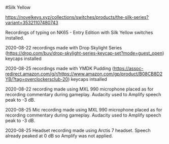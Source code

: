 #Silk Yellow

https://novelkeys.xyz/collections/switches/products/the-silk-series?variant=35321107480743

Recordings of typing on NK65 - Entry Edition with Silk Yellow switches installed.

2020-08-22 recordings made with Drop Skylight Series (https://drop.com/buy/drop-skylight-series-keycap-set?mode=guest_open) keycaps installed

2020-08-25 recordings made with YMDK Pudding (https://assoc-redirect.amazon.com/g/r/https://www.amazon.com/gp/product/B08CB8D2YB/?tag=overclockersclub-20) keycaps intsalled

2020-08-22 recording made using MXL 990 microphone placed as for recording commentary during gameplay. Audacity used to Amplify speech peak to -3 dB.

2020-08-25 Mic recording made using MXL 990 microphone placed as for recording commentary during gameplay. Audacity used to Amplify speech peak to -3 dB.

2020-08-25 Headset recording made using Arctis 7 headset. Speech already peaked at 0 dB so Amplify was not applied.